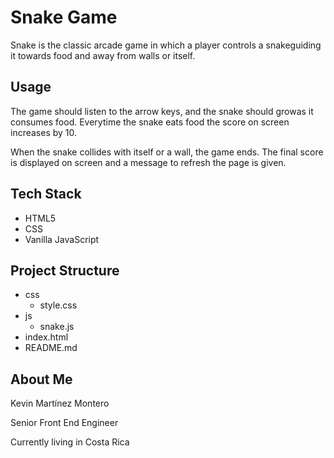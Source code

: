 # Snake Game

Snake is ​​the​ ​classic​ ​arcade​ ​game​​ ​in​ ​which​ ​a​ ​player​ ​controls​ ​a​ ​snake ​guiding​ ​it​ ​towards food​ ​and​ ​away​ ​from​ ​walls​ or itself.​

## Usage

The​ ​game​ ​should​ ​listen​ ​to​ ​the​ ​arrow​ ​keys,​ ​and​ ​the​ ​snake should​ ​grow​ ​as​ ​it​ ​consumes​ ​food.​ Everytime the snake eats food the score on screen increases by 10. ​

When​ ​the​ ​snake​ ​collides​ ​with​ ​itself​ ​or​ ​a​ ​wall,​ ​the​ ​game​ ends. The final score is displayed on screen and a message to refresh the page is given.

## Tech Stack

* HTML5
* CSS
* Vanilla JavaScript

## Project Structure

* css
    * style.css
* js
    * snake.js
* index.html
* README.md

## About Me

Kevin Martínez Montero

Senior Front End Engineer

Currently living in Costa Rica
